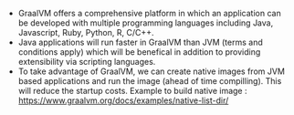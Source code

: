 
- GraalVM offers a comprehensive platform in which an application can be developed with multiple programming languages including Java, Javascript, Ruby, Python, R, C/C++.
- Java applications will run faster in GraalVM than JVM (terms and conditions apply) which will be benefical in addition to providing extensibility via scripting languages.
- To take advantage of GraalVM, we can create native images from JVM based applications and run the image (ahead of time compilling). This will reduce the startup costs. Example to build native image : https://www.graalvm.org/docs/examples/native-list-dir/
